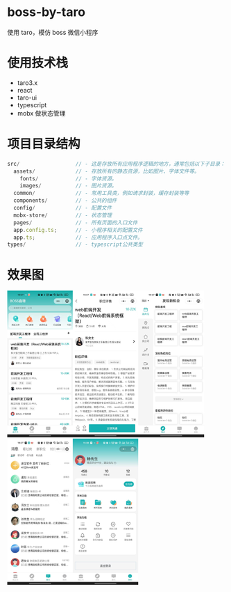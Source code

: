 # boss-by-taro

使用 taro，模仿 boss 微信小程序

# 使用技术栈

- taro3.x
- react
- taro-ui
- typescript
- mobx 做状态管理

# 项目目录结构

```js
src/                  // - 这是存放所有应用程序逻辑的地方，通常包括以下子目录：
  assets/             // - 存放所有的静态资源，比如图片、字体文件等。
    fonts/            // - 字体资源。
    images/           // - 图片资源。
  common/             // - 常用工具类，例如请求封装，缓存封装等等
  components/         // - 公共的组件
  config/             // - 配置文件
  mobx-store/         // - 状态管理
  pages/              // - 所有页面的入口文件
  app.config.ts;      // - 小程序相关的配置文件
  app.ts;             // - 应用程序入口点文件。
types/                // - typescript公共类型
```

# 效果图

<img src="readme-file/1.jpg" alt="图像描述" width="30%"><img src="readme-file/2.jpg" alt="图像描述" width="30%"><img src="readme-file/3.jpg" alt="图像描述" width="30%"><img src="readme-file/4.jpg" alt="图像描述" width="30%"><img src="readme-file/5.jpg" alt="图像描述" width="30%">
